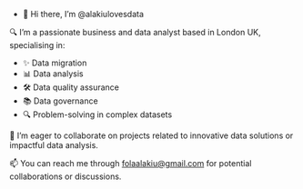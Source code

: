 - 👋 Hi there, I’m @alakiulovesdata
  
🔍 I’m a passionate business and data analyst based in London UK, specialising in:

- ✨ Data migration
- 📊 Data analysis
- 🛠️ Data quality assurance
- 📚 Data governance
- 🔍 Problem-solving in complex datasets

💞️ I’m eager to collaborate on projects related to innovative data solutions or impactful data analysis.

📫 You can reach me through folaalakiu@gmail.com for potential collaborations or discussions.

<!---
alakiulovesdata/alakiulovesdata is a ✨ special ✨ repository because its `README.md` (this file) appears on your GitHub profile.
You can click the Preview link to take a look at your changes.
--->
